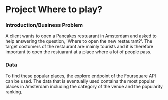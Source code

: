 # Project Where to play?

### Introduction/Business Problem

A client wants to open a Pancakes restuarant in Amsterdam and asked to help answering the question, 'Where to open the new restaurant?'.
The target costumers of the restaurant are mainly tourists and it is therefore important to open the restuarant at a place where a lot of people pass.

### Data

To find these popular places, the explore endpoint of the Foursquare API can be used. The data that is eventually used contains the most popular places in Amsterdam including the category of the venue and the popularity ranking.
